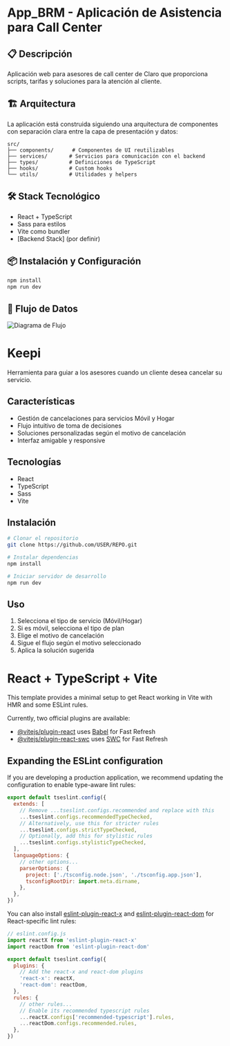 # App_BRM - Aplicación de Asistencia para Call Center

## 📋 Descripción
Aplicación web para asesores de call center de Claro que proporciona scripts, tarifas y soluciones para la atención al cliente.

## 🏗️ Arquitectura
La aplicación está construida siguiendo una arquitectura de componentes con separación clara entre la capa de presentación y datos:

```tree
src/
├── components/      # Componentes de UI reutilizables
├── services/       # Servicios para comunicación con el backend
├── types/          # Definiciones de TypeScript
├── hooks/          # Custom hooks
└── utils/          # Utilidades y helpers
```

## 🛠️ Stack Tecnológico
- React + TypeScript
- Sass para estilos
- Vite como bundler
- [Backend Stack] (por definir)

## 📦 Instalación y Configuración
```bash
npm install
npm run dev
```

## 🔄 Flujo de Datos
![Diagrama de Flujo](./docs/data-flow.png)

# Keepi

Herramienta para guiar a los asesores cuando un cliente desea cancelar su servicio.

## Características

- Gestión de cancelaciones para servicios Móvil y Hogar
- Flujo intuitivo de toma de decisiones
- Soluciones personalizadas según el motivo de cancelación
- Interfaz amigable y responsive

## Tecnologías

- React
- TypeScript
- Sass
- Vite

## Instalación

```bash
# Clonar el repositorio
git clone https://github.com/USER/REPO.git

# Instalar dependencias
npm install

# Iniciar servidor de desarrollo
npm run dev
```

## Uso

1. Selecciona el tipo de servicio (Móvil/Hogar)
2. Si es móvil, selecciona el tipo de plan
3. Elige el motivo de cancelación
4. Sigue el flujo según el motivo seleccionado
5. Aplica la solución sugerida

# React + TypeScript + Vite

This template provides a minimal setup to get React working in Vite with HMR and some ESLint rules.

Currently, two official plugins are available:

- [@vitejs/plugin-react](https://github.com/vitejs/vite-plugin-react/blob/main/packages/plugin-react) uses [Babel](https://babeljs.io/) for Fast Refresh
- [@vitejs/plugin-react-swc](https://github.com/vitejs/vite-plugin-react/blob/main/packages/plugin-react-swc) uses [SWC](https://swc.rs/) for Fast Refresh

## Expanding the ESLint configuration

If you are developing a production application, we recommend updating the configuration to enable type-aware lint rules:

```js
export default tseslint.config({
  extends: [
    // Remove ...tseslint.configs.recommended and replace with this
    ...tseslint.configs.recommendedTypeChecked,
    // Alternatively, use this for stricter rules
    ...tseslint.configs.strictTypeChecked,
    // Optionally, add this for stylistic rules
    ...tseslint.configs.stylisticTypeChecked,
  ],
  languageOptions: {
    // other options...
    parserOptions: {
      project: ['./tsconfig.node.json', './tsconfig.app.json'],
      tsconfigRootDir: import.meta.dirname,
    },
  },
})
```

You can also install [eslint-plugin-react-x](https://github.com/Rel1cx/eslint-react/tree/main/packages/plugins/eslint-plugin-react-x) and [eslint-plugin-react-dom](https://github.com/Rel1cx/eslint-react/tree/main/packages/plugins/eslint-plugin-react-dom) for React-specific lint rules:

```js
// eslint.config.js
import reactX from 'eslint-plugin-react-x'
import reactDom from 'eslint-plugin-react-dom'

export default tseslint.config({
  plugins: {
    // Add the react-x and react-dom plugins
    'react-x': reactX,
    'react-dom': reactDom,
  },
  rules: {
    // other rules...
    // Enable its recommended typescript rules
    ...reactX.configs['recommended-typescript'].rules,
    ...reactDom.configs.recommended.rules,
  },
})
```
